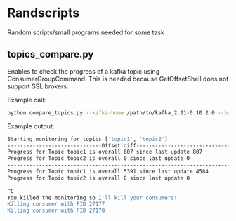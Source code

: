 # Randscripts
Random scripts/small programs needed for some task

## topics_compare.py 

Enables to check the progress of a kafka topic using ConsumerGroupCommand. This is needed because GetOffsetShell does not support SSL brokers.

Example call:

```bash
python compare_topics.py --kafka-home /path/to/kafka_2.11-0.10.2.0 --bootstrap-server  some-kafka-broker.ch:9093 --command-config consumer.properties --group kafka-console-group --topics topic1 topic2
```

Example output:

```bash
Starting monitoring for topics ['topic1', 'topic2']
------------------------------Offset diff------------------------------
Progress for Topic topic1 is overall 807 since last update 807
Progress for Topic topic2 is overall 0 since last update 0
-----------------------------------------------------------------------
Progress for Topic topic1 is overall 5391 since last update 4584
Progress for Topic topic2 is overall 0 since last update 0
-----------------------------------------------------------------------
^C
You killed the monitoring so I'll kill your consumers!
Killing consumer with PID 27177
Killing consumer with PID 27178
```
